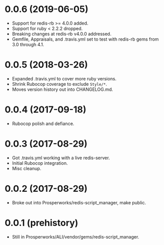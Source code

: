 # 0.0.6 (2019-06-05)
- Support for redis-rb >= 4.0.0 added.
- Support for ruby < 2.2.2 dropped.
- Breaking changes at redis-rb v4.0.0 addressed.
- Gemfile, Appraisals, and .travis.yml set to test with redis-rb
  gems from 3.0 through 4.1.

# 0.0.5 (2018-03-26)
- Expanded .travis.yml to cover more ruby versions.
- Shrink Rubocop coverage to exclude `Style/*`.
- Moves version history out into CHANGELOG.md.

# 0.0.4 (2017-09-18)
- Rubocop polish and defiance.

# 0.0.3 (2017-08-29)
- Got .travis.yml working with a live redis-server.
- Initial Rubocop integration.
- Misc cleanup.

# 0.0.2 (2017-08-29)
- Broke out into Prosperworks/redis-script_manager, make public.

# 0.0.1 (prehistory)
- Still in Prosperworks/ALI/vendor/gems/redis-script_manager.
